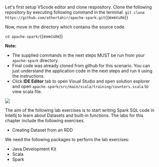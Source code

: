 Let's first setup VScode editor and clone respository. Clone the following repository by executing following command in the terminal.
`git clone https://github.com/athertahir/apache-spark.git`{{execute}}

Now, move in the directory which contains the source code.

`cd apache-spark/`{{execute}}


**Note:**
- The supplied commands in the next steps MUST be run from your `apache-spark` directory. 
- Final code was already cloned from github for this scenario. You can just understand the application code in the next steps and run it using the instructions.
- Click **IDE Editor** tab to open Visual Studio and open solution explorer and open `apache-spark/src/main/scala/training/counters.scala` to view scala file.

![](https://github.com/fenago/katacoda-scenarios/raw/master/apache-spark/1.JPG)

The aim of the following lab exercises is to start writing Spark SQL code in Intellij to learn about Datasets and built-in functions.
The labs for this chapter include the following exercises.
- Creating Dataset from an RDD

We need the following packages to perform the lab exercises: 
- Java Development Kit
- Scala
- Spark
